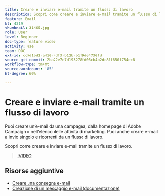 ```yaml
---
title: Creare e inviare e-mail tramite un flusso di lavoro
description: Scopri come creare e inviare e-mail tramite un flusso di lavoro.
feature: Email
kt: 4319
thumbnail: 31465.jpg
role: User
level: Beginner
doc-type: feature video
activity: use
team: DOC
exl-id: cc5d1bd2-a416-4df3-b12b-b1f9de4736fd
source-git-commit: 2ba22e7e7d193278fd06cb4b2dc80f650f754ec8
workflow-type: tm+mt
source-wordcount: '85'
ht-degree: 60%

---
```


# Creare e inviare e-mail tramite un flusso di lavoro

Puoi creare un’e-mail da una campagna, dalla home page di Adobe Campaign o nell’elenco delle attività di marketing. Puoi anche creare e-mail a invio singolo e ricorrenti da un flusso di lavoro.

Scopri come creare e inviare e-mail tramite un flusso di lavoro.

>[!VIDEO](https://video.tv.adobe.com/v/31465?quality=12)

## Risorse aggiuntive

* [Creare una consegna e-mail](/help/communication-channels/email/create-email-from-homepage.md)
* [Creazione di un messaggio e-mail (documentazione)](https://experienceleague.adobe.com/docs/campaign-standard/using/communication-channels/email-messages/creating-an-email.html?lang=en)
